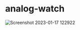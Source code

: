 # analog-watch

![Screenshot 2023-01-17 122922](https://user-images.githubusercontent.com/87593367/212830787-a3f715d5-8a59-433e-aa06-027a6513b6c2.png)
